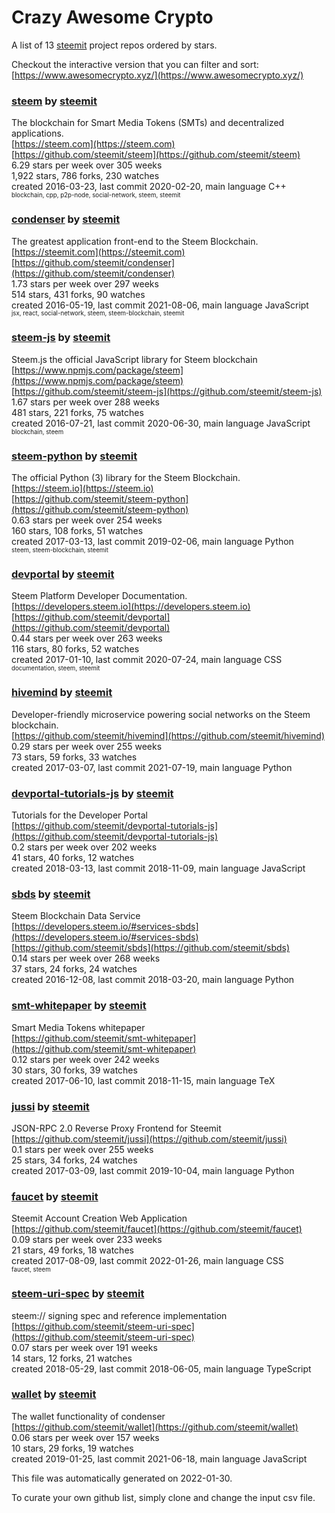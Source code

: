 # Crazy Awesome Crypto
A list of 13 [steemit](https://github.com/steemit) project repos ordered by stars.  

Checkout the interactive version that you can filter and sort: 
[https://www.awesomecrypto.xyz/](https://www.awesomecrypto.xyz/)  


### [steem](https://github.com/steemit/steem) by [steemit](https://github.com/steemit)  
The blockchain for Smart Media Tokens (SMTs) and decentralized applications.  
[https://steem.com](https://steem.com)  
[https://github.com/steemit/steem](https://github.com/steemit/steem)  
6.29 stars per week over 305 weeks  
1,922 stars, 786 forks, 230 watches  
created 2016-03-23, last commit 2020-02-20, main language C++  
<sub><sup>blockchain, cpp, p2p-node, social-network, steem, steemit</sup></sub>


### [condenser](https://github.com/steemit/condenser) by [steemit](https://github.com/steemit)  
The greatest application front-end to the Steem Blockchain.  
[https://steemit.com](https://steemit.com)  
[https://github.com/steemit/condenser](https://github.com/steemit/condenser)  
1.73 stars per week over 297 weeks  
514 stars, 431 forks, 90 watches  
created 2016-05-19, last commit 2021-08-06, main language JavaScript  
<sub><sup>jsx, react, social-network, steem, steem-blockchain, steemit</sup></sub>


### [steem-js](https://github.com/steemit/steem-js) by [steemit](https://github.com/steemit)  
Steem.js the official JavaScript library for Steem blockchain  
[https://www.npmjs.com/package/steem](https://www.npmjs.com/package/steem)  
[https://github.com/steemit/steem-js](https://github.com/steemit/steem-js)  
1.67 stars per week over 288 weeks  
481 stars, 221 forks, 75 watches  
created 2016-07-21, last commit 2020-06-30, main language JavaScript  
<sub><sup>blockchain, steem</sup></sub>


### [steem-python](https://github.com/steemit/steem-python) by [steemit](https://github.com/steemit)  
The official Python (3) library for the Steem Blockchain.  
[https://steem.io](https://steem.io)  
[https://github.com/steemit/steem-python](https://github.com/steemit/steem-python)  
0.63 stars per week over 254 weeks  
160 stars, 108 forks, 51 watches  
created 2017-03-13, last commit 2019-02-06, main language Python  
<sub><sup>steem, steem-blockchain, steemit</sup></sub>


### [devportal](https://github.com/steemit/devportal) by [steemit](https://github.com/steemit)  
Steem Platform Developer Documentation.  
[https://developers.steem.io](https://developers.steem.io)  
[https://github.com/steemit/devportal](https://github.com/steemit/devportal)  
0.44 stars per week over 263 weeks  
116 stars, 80 forks, 52 watches  
created 2017-01-10, last commit 2020-07-24, main language CSS  
<sub><sup>documentation, steem, steemit</sup></sub>


### [hivemind](https://github.com/steemit/hivemind) by [steemit](https://github.com/steemit)  
Developer-friendly microservice powering social networks on the Steem blockchain.  
[https://github.com/steemit/hivemind](https://github.com/steemit/hivemind)  
0.29 stars per week over 255 weeks  
73 stars, 59 forks, 33 watches  
created 2017-03-07, last commit 2021-07-19, main language Python  


### [devportal-tutorials-js](https://github.com/steemit/devportal-tutorials-js) by [steemit](https://github.com/steemit)  
Tutorials for the Developer Portal  
[https://github.com/steemit/devportal-tutorials-js](https://github.com/steemit/devportal-tutorials-js)  
0.2 stars per week over 202 weeks  
41 stars, 40 forks, 12 watches  
created 2018-03-13, last commit 2018-11-09, main language JavaScript  


### [sbds](https://github.com/steemit/sbds) by [steemit](https://github.com/steemit)  
Steem Blockchain Data Service  
[https://developers.steem.io/#services-sbds](https://developers.steem.io/#services-sbds)  
[https://github.com/steemit/sbds](https://github.com/steemit/sbds)  
0.14 stars per week over 268 weeks  
37 stars, 24 forks, 24 watches  
created 2016-12-08, last commit 2018-03-20, main language Python  


### [smt-whitepaper](https://github.com/steemit/smt-whitepaper) by [steemit](https://github.com/steemit)  
Smart Media Tokens whitepaper  
[https://github.com/steemit/smt-whitepaper](https://github.com/steemit/smt-whitepaper)  
0.12 stars per week over 242 weeks  
30 stars, 30 forks, 39 watches  
created 2017-06-10, last commit 2018-11-15, main language TeX  


### [jussi](https://github.com/steemit/jussi) by [steemit](https://github.com/steemit)  
JSON-RPC 2.0 Reverse Proxy Frontend for Steemit  
[https://github.com/steemit/jussi](https://github.com/steemit/jussi)  
0.1 stars per week over 255 weeks  
25 stars, 34 forks, 24 watches  
created 2017-03-09, last commit 2019-10-04, main language Python  


### [faucet](https://github.com/steemit/faucet) by [steemit](https://github.com/steemit)  
Steemit Account Creation Web Application  
[https://github.com/steemit/faucet](https://github.com/steemit/faucet)  
0.09 stars per week over 233 weeks  
21 stars, 49 forks, 18 watches  
created 2017-08-09, last commit 2022-01-26, main language CSS  
<sub><sup>faucet, steem</sup></sub>


### [steem-uri-spec](https://github.com/steemit/steem-uri-spec) by [steemit](https://github.com/steemit)  
steem:// signing spec and reference implementation  
[https://github.com/steemit/steem-uri-spec](https://github.com/steemit/steem-uri-spec)  
0.07 stars per week over 191 weeks  
14 stars, 12 forks, 21 watches  
created 2018-05-29, last commit 2018-06-05, main language TypeScript  


### [wallet](https://github.com/steemit/wallet) by [steemit](https://github.com/steemit)  
The wallet functionality of condenser  
[https://github.com/steemit/wallet](https://github.com/steemit/wallet)  
0.06 stars per week over 157 weeks  
10 stars, 29 forks, 19 watches  
created 2019-01-25, last commit 2021-06-18, main language JavaScript  


This file was automatically generated on 2022-01-30.  

To curate your own github list, simply clone and change the input csv file.  